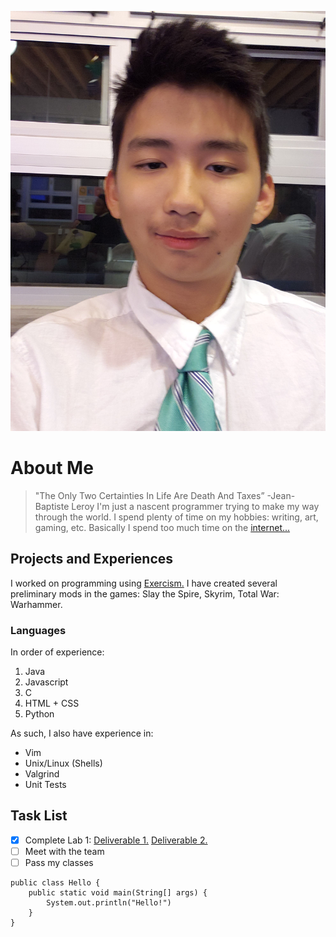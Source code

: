 ![Profile Image](Picture.jpg)
# About Me
> "The Only Two Certainties In Life Are Death And Taxes”
-Jean-Baptiste Leroy
I'm just a nascent programmer trying to make my way through the world.
I spend plenty of time on my hobbies: writing, art, gaming, etc.
Basically I spend too much time on the [internet...](secret.txt)
## Projects and Experiences
I worked on programming using [Exercism.](https://exercism.org/)
I have created several preliminary mods in the games: Slay the Spire, Skyrim, Total War: Warhammer.
### Languages
In order of experience:
1. Java
2. Javascript
3. C
4. HTML + CSS
5. Python

As such, I also have experience in:
- Vim
- Unix/Linux (Shells)
- Valgrind
- Unit Tests

## Task List
- [X] Complete Lab 1: [Deliverable 1.](screenshots/deliverable1.PNG) [Deliverable 2.](screenshots/deliverable2.PNG)
- [ ] Meet with the team
- [ ] Pass my classes

```
public class Hello {
    public static void main(String[] args) {
        System.out.println("Hello!")
    }
}
```